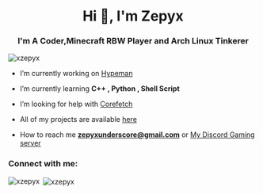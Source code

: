 <h1 align="center">Hi 👋, I'm Zepyx</h1>
<h3 align="center">I'm A Coder,Minecraft RBW Player and Arch Linux Tinkerer</h3>

<p align="left"> <img src="https://komarev.com/ghpvc/?username=xzepyx&label=Profile%20views&color=0e75b6&style=flat" alt="xzepyx" /> </p>

- I’m currently working on [Hypeman](github.com/xzepyx/Hypeman)

- I’m currently learning **C++ , Python , Shell Script**

- I’m looking for help with [Corefetch](github.com/xzepyx/Corefetch)

- All of my projects are available [here](https://github.com/xzepyx?tab=repositories)

- How to reach me **zepyxunderscore@gmail.com** or [My Discord Gaming server](https://discord.gg/ADkFj8Zats)

<h3 align="left">Connect with me:</h3>
<p align="left">
</p>


<p><img align="left" src="https://github-readme-stats.vercel.app/api/top-langs?username=xzepyx&show_icons=true&locale=en&layout=compact" alt="xzepyx" /></p>

<p>&nbsp;<img align="center" src="https://github-readme-stats.vercel.app/api?username=xzepyx&show_icons=true&locale=en" alt="xzepyx" /></p>

